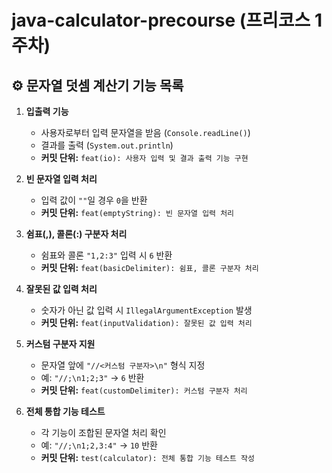 # java-calculator-precourse (프리코스 1주차)

## ⚙️ 문자열 덧셈 계산기 기능 목록

1. **입출력 기능**
    - 사용자로부터 입력 문자열을 받음 (`Console.readLine()`)
    - 결과를 출력 (`System.out.println`)
    - **커밋 단위:** `feat(io): 사용자 입력 및 결과 출력 기능 구현`


2. **빈 문자열 입력 처리**
    - 입력 값이 `""`일 경우 `0`을 반환
    - **커밋 단위:** `feat(emptyString): 빈 문자열 입력 처리`

    
3. **쉼표(,), 콜론(:) 구분자 처리**
    - 쉼표와 콜론 `"1,2:3"` 입력 시 `6` 반환
    - **커밋 단위:** `feat(basicDelimiter): 쉼표, 콜론 구분자 처리`


4. **잘못된 값 입력 처리**
    - 숫자가 아닌 값 입력 시 `IllegalArgumentException` 발생
    - **커밋 단위:** `feat(inputValidation): 잘못된 값 입력 처리`


5. **커스텀 구분자 지원**
    - 문자열 앞에 `"//<커스텀 구분자>\n"` 형식 지정
    - 예: `"//;\n1;2;3"` → `6` 반환
    - **커밋 단위:** `feat(customDelimiter): 커스텀 구분자 처리`


6. **전체 통합 기능 테스트**
    - 각 기능이 조합된 문자열 처리 확인
    - 예: `"//;\n1;2,3:4"` → `10` 반환
    - **커밋 단위:** `test(calculator): 전체 통합 기능 테스트 작성`
